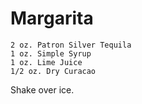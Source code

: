# Margarita
    2 oz. Patron Silver Tequila
    1 oz. Simple Syrup
    1 oz. Lime Juice
    1/2 oz. Dry Curacao
  
  Shake over ice.
